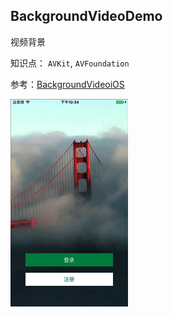 BackgroundVideoDemo  
---------

视频背景

知识点： `AVKit`, `AVFoundation`

参考：[BackgroundVideoiOS](https://github.com/Guzlan/BackgroundVideoiOS)

![BackgroundVideoDemo](./BackgroundVideoDemo.gif)